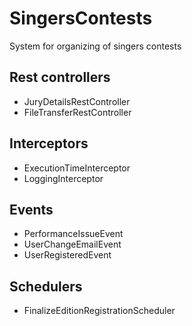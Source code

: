 # SingersContests
System for organizing of singers contests

## Rest controllers

- JuryDetailsRestController
- FileTransferRestController 

## Interceptors
- ExecutionTimeInterceptor
- LoggingInterceptor

## Events
- PerformanceIssueEvent
- UserChangeEmailEvent
- UserRegisteredEvent

## Schedulers
- FinalizeEditionRegistrationScheduler
